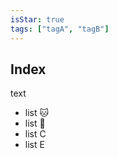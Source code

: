 ```yaml
---
isStar: true
tags: ["tagA", "tagB"]
---
```


## Index

text

- list 🐱
- list 🐶
- list C
- list E

<script>window.alert("Hey")</script>
